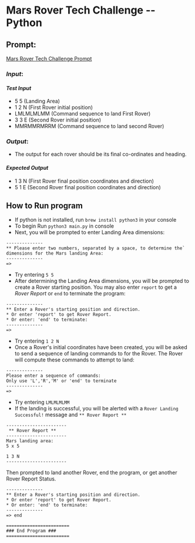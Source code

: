 # Mars Rover Tech Challenge -- Python
## Prompt:
[Mars Rover Tech Challenge Prompt](https://code.google.com/archive/p/marsrovertechchallenge/)  
### *Input*:
   #### *Test Input*
  * 5 5 (Landing Area)
  * 1 2 N (First Rover initial position)
  * LMLMLMLMM (Command sequence to land First Rover)
  * 3 3 E (Second Rover initial position)
  * MMRMMRMRRM (Command sequence to land second Rover)

### *Output*:
  * The output for each rover should be its final co-ordinates and heading.
 #### *Expected Output*
  * 1 3 N (First Rover final position coordinates and direction)
  * 5 1 E (Second Rover final position coordinates and direction)

## How to Run program
 * If python is not installed, run `brew install python3` in your console
 * To begin Run `python3 main.py` in console
 * Next, you will be prompted to enter Landing Area dimensions:
 ```
 --------------
 ** Please enter two numbers, separated by a space, to determine the`
 dimensions for the Mars landing Area:
--------------
 =>
 ```
   * Try entering `5 5`
 * After determining the Landing Area dimensions, you will be prompted to create a Rover starting position. You may also enter `report` to get a *Rover Report* or `end` to terminate the program:
 ```
 --------------
 ** Enter a Rover's starting position and direction.
* Or enter 'report' to get Rover Report.
* Or enter: 'end' to terminate:
--------------
=>
 ```
   * Try entering `1 2 N`
* Once a Rover's initial coordinates have been created, you will be asked to send a sequence of landing commands to for the Rover. The Rover will compute these commands to attempt to land:
```
--------------
Please enter a sequence of commands:
Only use 'L','R','M' or 'end' to terminate
--------------
=>
```
   * Try entering `LMLMLMLMM`
* If the landing is successful, you will be alerted with a `Rover Landing Successful!` message and `** Rover Report **`

```
-----------------------
 ** Rover Report **
-----------------------
Mars landing area:
5 x 5

1 3 N
-----------------------
```
Then prompted to land another Rover, end the program, or get another Rover Report Status.

```
--------------
** Enter a Rover's starting position and direction.
* Or enter 'report' to get Rover Report.
* Or enter: 'end' to terminate:
--------------
=> end

========================
### End Program ###
========================
```

 